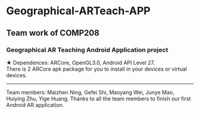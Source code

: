 # Geographical-ARTeach-APP
## Team work of COMP208 
### Geographical AR Teaching Android Application project

&#9733; Dependences: ARCore, OpenGL3.0, Android API Level 27.   
There is 2 ARCore apk package for you to install in your devices or virtual devices.
***
Team members: Maizhen Ning, Gefei Shi, Maoyang Wei, Junye Mao, Huiying Zhu, Yige Huang. 
Thanks to all the team members to finish our first Android AR application.
